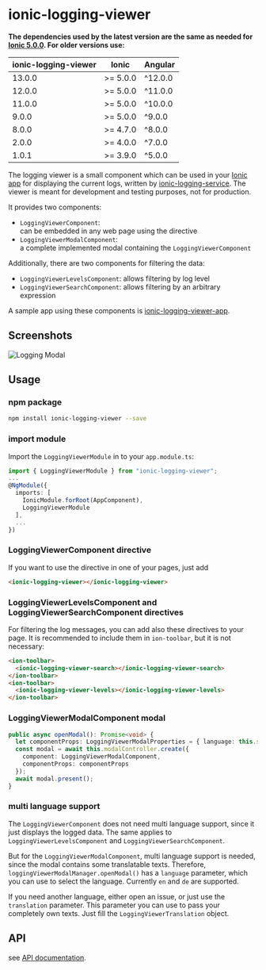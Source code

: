 # ionic-logging-viewer

**The dependencies used by the latest version are the same as needed for [Ionic 5.0.0](https://github.com/ionic-team/ionic/blob/master/CHANGELOG.md). For older versions use:**

| ionic-logging-viewer | Ionic | Angular
| ------ | -------- | ------
| 13.0.0 | >= 5.0.0 | ^12.0.0
| 12.0.0 | >= 5.0.0 | ^11.0.0
| 11.0.0 | >= 5.0.0 | ^10.0.0
|  9.0.0 | >= 5.0.0 | ^9.0.0
|  8.0.0 | >= 4.7.0 | ^8.0.0
|  2.0.0 | >= 4.0.0 | ^7.0.0
|  1.0.1 | >= 3.9.0 | ^5.0.0

The logging viewer is a small component which can be used in your [Ionic app](http://ionicframework.com)
for displaying the current logs, written by [ionic-logging-service](https://github.com/Ritzlgrmft/ionic-logging-service).
The viewer is meant for development and testing purposes, not for production.

It provides two components:

- `LoggingViewerComponent`:  
  can be embedded in any web page using the directive
- `LoggingViewerModalComponent`:  
  a complete implemented modal containing the `LoggingViewerComponent`

Additionally, there are two components for filtering the data:

- `LoggingViewerLevelsComponent`:
  allows filtering by log level
- `LoggingViewerSearchComponent`:
  allows filtering by an arbitrary expression

A sample app using these components is [ionic-logging-viewer-app](https://github.com/Ritzlgrmft/ionic-logging-viewer).

## Screenshots

![Logging Modal](https://raw.githubusercontent.com/Ritzlgrmft/ionic-logging-service/master/images/logging-modal.png)

## Usage

### npm package

```bash
npm install ionic-logging-viewer --save
```

### import module

Import the `LoggingViewerModule` in to your `app.module.ts`:

```typescript
import { LoggingViewerModule } from "ionic-logging-viewer";
...
@NgModule({
  imports: [
    IonicModule.forRoot(AppComponent),
    LoggingViewerModule
  ],
  ...
})
```

### LoggingViewerComponent directive

If you want to use the directive in one of your pages, just add

```html
<ionic-logging-viewer></ionic-logging-viewer>
```

### LoggingViewerLevelsComponent and LoggingViewerSearchComponent directives

For filtering the log messages, you can add also these directives to your page.
It is recommended to include them in `ion-toolbar`, but it is not necessary:

```html
<ion-toolbar>
  <ionic-logging-viewer-search></ionic-logging-viewer-search>
</ion-toolbar>
<ion-toolbar>
  <ionic-logging-viewer-levels></ionic-logging-viewer-levels>
</ion-toolbar>
```

### LoggingViewerModalComponent modal

```typescript
public async openModal(): Promise<void> {
  let componentProps: LoggingViewerModalProperties = { language: this.selectedLanguage };
  const modal = await this.modalController.create({
    component: LoggingViewerModalComponent,
    componentProps: componentProps
  });
  await modal.present();
}
```

### multi language support

The `LoggingViewerComponent` does not need multi language support, since it just
displays the logged data. The same applies to `LoggingViewerLevelsComponent`
and `LoggingViewerSearchComponent`.

But for the `LoggingViewerModalComponent`, multi language support is needed,
since the modal contains some translatable texts. Therefore,
`loggingViewerModalManager.openModal()` has a `language` parameter, which you can
use to select the language. Currently `en` and `de` are supported.

If you need another language, either open an issue, or just use the `translation` parameter.
This parameter you can use to pass your completely own texts.
Just fill the `LoggingViewerTranslation` object.

## API

see [API documentation](https://ritzlgrmft.github.io/ionic-logging-service//viewer/index.html).
